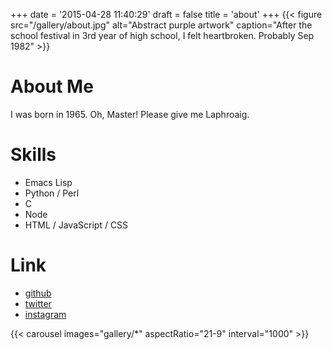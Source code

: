 +++
date = '2015-04-28 11:40:29'
draft = false
title = 'about'
+++
{{< figure
    src="/gallery/about.jpg"
    alt="Abstract purple artwork"
    caption="After the school festival in 3rd year of high school, I felt heartbroken. Probably Sep 1982"
    >}}

# About Me
I was born in 1965. Oh, Master! Please give me Laphroaig.

# Skills
- Emacs Lisp
- Python / Perl
- C
- Node
- HTML / JavaScript / CSS

# Link
- [github](https://github.com/ac1965)
- [twitter](https://twitter.com/ac1965)
- [instagram](https://www.instagram.com/tjy1965)

{{< carousel images="gallery/*" aspectRatio="21-9" interval="1000" >}}
